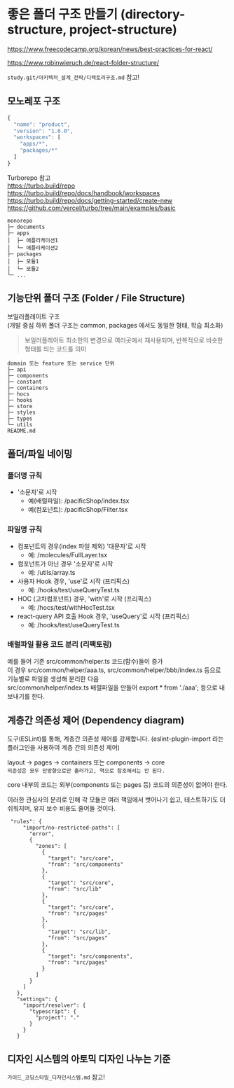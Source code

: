 # 좋은 폴더 구조 만들기 (directory-structure, project-structure)

https://www.freecodecamp.org/korean/news/best-practices-for-react/

https://www.robinwieruch.de/react-folder-structure/

`study.git/아키텍처_설계_전략/디렉토리구조.md` 참고!

## 모노레포 구조

```javascript
{
  "name": "product",
  "version": "1.0.0",
  "workspaces": [
    "apps/*",
    "packages/*"
  ]
}
```

Turborepo 참고  
https://turbo.build/repo  
https://turbo.build/repo/docs/handbook/workspaces  
https://turbo.build/repo/docs/getting-started/create-new  
https://github.com/vercel/turbo/tree/main/examples/basic

```
monorepo
├─ documents
├─ apps
│  ├─ 애플리케이션1
│  └─ 애플리케이션2
├─ packages
│  ├─ 모듈1
│  └─ 모듈2
└─ ...
```

## 기능단위 폴더 구조 (Folder / File Structure)

보일러플레이트 구조  
(개발 중심 하위 폴더 구조는 common, packages 에서도 동일한 형태, 학습 최소화)

> 보일러플레이트
> 최소한의 변경으로 여러곳에서 재사용되며, 반복적으로 비슷한 형태를 띄는 코드를 의미

```
domain 또는 feature 또는 service 단위
├─ api
├─ components
├─ constant
├─ containers
├─ hocs
├─ hooks
├─ store
├─ styles
├─ types
└─ utils
README.md
```

## 폴더/파일 네이밍

### 폴더명 규칙

- '소문자'로 시작
  - 예(배럴파일): /pacificShop/index.tsx
  - 예(컴포넌트): /pacificShop/Filter.tsx

### 파일명 규칙

- 컴포넌트의 경우(index 파일 제외) '대문자'로 시작
  - 예: /molecules/FullLayer.tsx
- 컴포넌트가 아닌 경우 '소문자'로 시작
  - 예: /utils/array.ts
- 사용자 Hook 경우, 'use'로 시작 (프리픽스)
  - 예: /hooks/test/useQueryTest.ts
- HOC (고차컴포넌트) 경우, 'with'로 시작 (프리픽스)
  - 예: /hocs/test/withHocTest.tsx
- react-query API 호출 Hook 경우, 'useQuery'로 시작 (프리픽스)
  - 예: /hooks/test/useQueryTest.ts

### 배럴파일 활용 코드 분리 (리팩토링)

예를 들어 기존 src/common/helper.ts 코드(함수)들이 증가  
이 경우 src/common/helper/aaa.ts, src/common/helper/bbb/index.ts 등으로 기능별로 파일을 생성해 분리한 다음  
src/common/helper/index.ts 배럴파일을 만들어 export \* from './aaa'; 등으로 내보내기를 한다.

## 계층간 의존성 제어 (Dependency diagram)

도구(ESLint)를 통해, 계층간 의존성 제어를 강제합니다.
(eslint-plugin-import 라는 플러그인을 사용하여 계층 간의 의존성 제어)

layout -> pages -> containers 또는 components -> core  
`의존성은 모두 단방향으로만 흘러가고, 역으로 참조해서는 안 된다.`

core 내부의 코드는 외부(components 또는 pages 등) 코드의 의존성이 없어야 한다.

이러한 관심사의 분리로 인해 각 모듈은 여러 책임에서 벗어나기 쉽고, 테스트하기도 더 쉬워지며, 유지 보수 비용도 줄어들 것이다.

```
 "rules": {
     "import/no-restricted-paths": [
       "error",
       {
         "zones": [
           {
             "target": "src/core",
             "from": "src/components"
           },
           {
             "target": "src/core",
             "from": "src/lib"
           },
           {
             "target": "src/core",
             "from": "src/pages"
           },
           {
             "target": "src/lib",
             "from": "src/pages"
           },
           {
             "target": "src/components",
             "from": "src/pages"
           }
         ]
       }
     ]
   },
   "settings": {
     "import/resolver": {
       "typescript": {
         "project": "."
       }
     }
   }
```

## 디자인 시스템의 아토믹 디자인 나누는 기준

`가이드_코딩스타일_디자인시스템.md` 참고!
